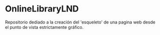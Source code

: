 # OnlineLibraryLND

Repositorio dediado a la creación del 'esqueleto' de una pagina web desde el punto de vista estrictamente gráfico.
